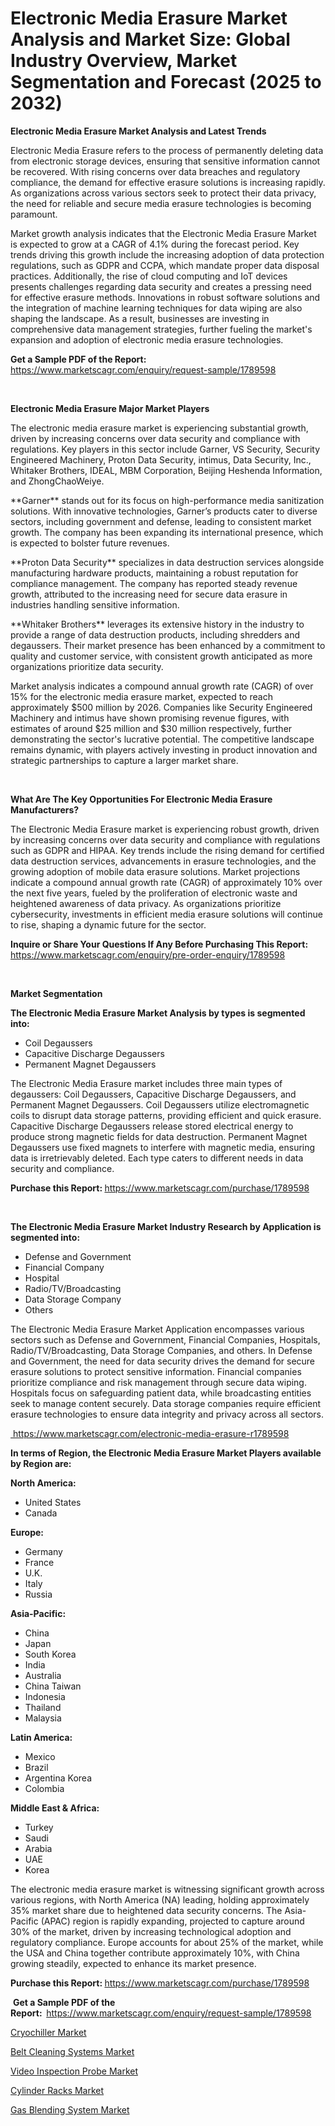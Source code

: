 <p><h1>Electronic Media Erasure Market Analysis and Market Size: Global Industry Overview, Market Segmentation and Forecast (2025 to 2032)</h1></p><p><strong>Electronic Media Erasure Market Analysis and Latest Trends</strong></p>
<p><p>Electronic Media Erasure refers to the process of permanently deleting data from electronic storage devices, ensuring that sensitive information cannot be recovered. With rising concerns over data breaches and regulatory compliance, the demand for effective erasure solutions is increasing rapidly. As organizations across various sectors seek to protect their data privacy, the need for reliable and secure media erasure technologies is becoming paramount.</p><p>Market growth analysis indicates that the Electronic Media Erasure Market is expected to grow at a CAGR of 4.1% during the forecast period. Key trends driving this growth include the increasing adoption of data protection regulations, such as GDPR and CCPA, which mandate proper data disposal practices. Additionally, the rise of cloud computing and IoT devices presents challenges regarding data security and creates a pressing need for effective erasure methods. Innovations in robust software solutions and the integration of machine learning techniques for data wiping are also shaping the landscape. As a result, businesses are investing in comprehensive data management strategies, further fueling the market's expansion and adoption of electronic media erasure technologies.</p></p>
<p><strong>Get a Sample PDF of the Report:&nbsp;</strong> <a href="https://www.marketscagr.com/enquiry/request-sample/1789598?utm_campaign=3277&utm_medium=2&utm_source=Github&utm_content=ia&utm_term=25032025&utm_id=electronic-media-erasure">https://www.marketscagr.com/enquiry/request-sample/1789598</a></p>
<p>&nbsp;</p>
<p><strong>Electronic Media Erasure Major Market Players</strong></p>
<p><p>The electronic media erasure market is experiencing substantial growth, driven by increasing concerns over data security and compliance with regulations. Key players in this sector include Garner, VS Security, Security Engineered Machinery, Proton Data Security, intimus, Data Security, Inc., Whitaker Brothers, IDEAL, MBM Corporation, Beijing Heshenda Information, and ZhongChaoWeiye.</p><p>**Garner** stands out for its focus on high-performance media sanitization solutions. With innovative technologies, Garner’s products cater to diverse sectors, including government and defense, leading to consistent market growth. The company has been expanding its international presence, which is expected to bolster future revenues.</p><p>**Proton Data Security** specializes in data destruction services alongside manufacturing hardware products, maintaining a robust reputation for compliance management. The company has reported steady revenue growth, attributed to the increasing need for secure data erasure in industries handling sensitive information.</p><p>**Whitaker Brothers** leverages its extensive history in the industry to provide a range of data destruction products, including shredders and degaussers. Their market presence has been enhanced by a commitment to quality and customer service, with consistent growth anticipated as more organizations prioritize data security.</p><p>Market analysis indicates a compound annual growth rate (CAGR) of over 15% for the electronic media erasure market, expected to reach approximately $500 million by 2026. Companies like Security Engineered Machinery and intimus have shown promising revenue figures, with estimates of around $25 million and $30 million respectively, further demonstrating the sector's lucrative potential. The competitive landscape remains dynamic, with players actively investing in product innovation and strategic partnerships to capture a larger market share.</p></p>
<p>&nbsp;</p>
<p><strong>What Are The Key Opportunities For Electronic Media Erasure Manufacturers?</strong></p>
<p><p>The Electronic Media Erasure market is experiencing robust growth, driven by increasing concerns over data security and compliance with regulations such as GDPR and HIPAA. Key trends include the rising demand for certified data destruction services, advancements in erasure technologies, and the growing adoption of mobile data erasure solutions. Market projections indicate a compound annual growth rate (CAGR) of approximately 10% over the next five years, fueled by the proliferation of electronic waste and heightened awareness of data privacy. As organizations prioritize cybersecurity, investments in efficient media erasure solutions will continue to rise, shaping a dynamic future for the sector.</p></p>
<p><strong>Inquire or Share Your Questions If Any Before Purchasing This Report:</strong> <a href="https://www.marketscagr.com/enquiry/pre-order-enquiry/1789598?utm_campaign=3277&utm_medium=2&utm_source=Github&utm_content=ia&utm_term=25032025&utm_id=electronic-media-erasure">https://www.marketscagr.com/enquiry/pre-order-enquiry/1789598</a></p>
<p>&nbsp;</p>
<p><strong>Market Segmentation</strong></p>
<p><strong>The Electronic Media Erasure Market Analysis by types is segmented into:</strong></p>
<p><ul><li>Coil Degaussers</li><li>Capacitive Discharge Degaussers</li><li>Permanent Magnet Degaussers</li></ul></p>
<p><p>The Electronic Media Erasure market includes three main types of degaussers: Coil Degaussers, Capacitive Discharge Degaussers, and Permanent Magnet Degaussers. Coil Degaussers utilize electromagnetic coils to disrupt data storage patterns, providing efficient and quick erasure. Capacitive Discharge Degaussers release stored electrical energy to produce strong magnetic fields for data destruction. Permanent Magnet Degaussers use fixed magnets to interfere with magnetic media, ensuring data is irretrievably deleted. Each type caters to different needs in data security and compliance.</p></p>
<p><strong>Purchase this Report:&nbsp;</strong><a href="https://www.marketscagr.com/purchase/1789598?utm_campaign=3277&utm_medium=2&utm_source=Github&utm_content=ia&utm_term=25032025&utm_id=electronic-media-erasure">https://www.marketscagr.com/purchase/1789598</a></p>
<p>&nbsp;</p>
<p><strong>The Electronic Media Erasure Market Industry Research by Application is segmented into:</strong></p>
<p><ul><li>Defense and Government</li><li>Financial Company</li><li>Hospital</li><li>Radio/TV/Broadcasting</li><li>Data Storage Company</li><li>Others</li></ul></p>
<p><p>The Electronic Media Erasure Market Application encompasses various sectors such as Defense and Government, Financial Companies, Hospitals, Radio/TV/Broadcasting, Data Storage Companies, and others. In Defense and Government, the need for data security drives the demand for secure erasure solutions to protect sensitive information. Financial companies prioritize compliance and risk management through secure data wiping. Hospitals focus on safeguarding patient data, while broadcasting entities seek to manage content securely. Data storage companies require efficient erasure technologies to ensure data integrity and privacy across all sectors.</p></p>
<p><a href="https://www.marketscagr.com/electronic-media-erasure-r1789598?utm_campaign=3277&utm_medium=2&utm_source=Github&utm_content=ia&utm_term=25032025&utm_id=electronic-media-erasure">&nbsp;https://www.marketscagr.com/electronic-media-erasure-r1789598</a></p>
<p><strong>In terms of Region, the Electronic Media Erasure Market Players available by Region are:</strong></p>
<p>
    <p> <strong> North America: </strong>
        <ul>
            <li>United States</li>
            <li>Canada</li>
        </ul>
        </p> 
    <p> <strong> Europe: </strong>
        <ul>
            <li>Germany</li>
            <li>France</li>
            <li>U.K.</li>
            <li>Italy</li>
            <li>Russia</li>
        </ul>
        </p> 
    <p> <strong> Asia-Pacific: </strong>
        <ul>
            <li>China</li>
            <li>Japan</li>
            <li>South Korea</li>
            <li>India</li>
            <li>Australia</li>
            <li>China Taiwan</li>
            <li>Indonesia</li>
            <li>Thailand</li>
            <li>Malaysia</li>
        </ul>
        </p> 
    <p> <strong> Latin America: </strong>
        <ul>
            <li>Mexico</li>
            <li>Brazil</li>
            <li>Argentina Korea</li>
            <li>Colombia</li>
        </ul>
        </p> 
    <p> <strong> Middle East & Africa: </strong>
        <ul>
            <li>Turkey</li>
            <li>Saudi</li>
            <li>Arabia</li>
            <li>UAE</li>
            <li>Korea</li>
        </ul>
    </p>
    </p>
<p><p>The electronic media erasure market is witnessing significant growth across various regions, with North America (NA) leading, holding approximately 35% market share due to heightened data security concerns. The Asia-Pacific (APAC) region is rapidly expanding, projected to capture around 30% of the market, driven by increasing technological adoption and regulatory compliance. Europe accounts for about 25% of the market, while the USA and China together contribute approximately 10%, with China growing steadily, expected to enhance its market presence.</p></p>
<p><strong>Purchase this Report: </strong><a href="https://www.marketscagr.com/purchase/1789598?utm_campaign=3277&utm_medium=2&utm_source=Github&utm_content=ia&utm_term=25032025&utm_id=electronic-media-erasure">https://www.marketscagr.com/purchase/1789598</a></p>
<p>&nbsp;<strong>Get a Sample PDF of the Report:&nbsp;&nbsp;</strong><a href="https://www.marketscagr.com/enquiry/request-sample/1789598?utm_campaign=3277&utm_medium=2&utm_source=Github&utm_content=ia&utm_term=25032025&utm_id=electronic-media-erasure">https://www.marketscagr.com/enquiry/request-sample/1789598</a></p>
<p><strong></strong></p>
<p><p><a href="https://www.linkedin.com/pulse/unlocking-growth-potential-strategic-analysis-cryochiller-6525f?utm_campaign=3277&utm_medium=2&utm_source=Github&utm_content=ia&utm_term=25032025&utm_id=electronic-media-erasure">Cryochiller Market</a></p><p><a href="https://www.linkedin.com/pulse/emerging-technologies-reshaping-belt-cleaning-systems-market-fahyf?utm_campaign=3277&utm_medium=2&utm_source=Github&utm_content=ia&utm_term=25032025&utm_id=electronic-media-erasure">Belt Cleaning Systems Market</a></p><p><a href="https://www.linkedin.com/pulse/video-inspection-probe-market-analysis-post-pandemic-reset-emerging-6xvsf?utm_campaign=3277&utm_medium=2&utm_source=Github&utm_content=ia&utm_term=25032025&utm_id=electronic-media-erasure">Video Inspection Probe Market</a></p><p><a href="https://www.linkedin.com/pulse/market-analysis-cylinder-racks-markets-47-cagr-forecast-from-nvrsf?utm_campaign=3277&utm_medium=2&utm_source=Github&utm_content=ia&utm_term=25032025&utm_id=electronic-media-erasure">Cylinder Racks Market</a></p><p><a href="https://www.linkedin.com/pulse/key-trends-opportunities-gas-blending-system-market-from-2hqjf?utm_campaign=3277&utm_medium=2&utm_source=Github&utm_content=ia&utm_term=25032025&utm_id=electronic-media-erasure">Gas Blending System Market</a></p></p>